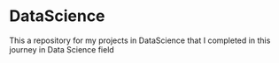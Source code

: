 # DataScience
This a repository for my projects in DataScience that I completed in this journey in Data Science field

